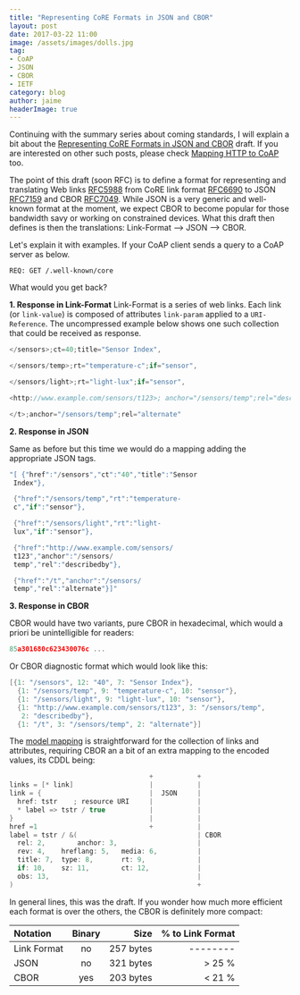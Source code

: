 ```yaml
---
title: "Representing CoRE Formats in JSON and CBOR"
layout: post
date: 2017-03-22 11:00
image: /assets/images/dolls.jpg
tag:
- CoAP
- JSON
- CBOR
- IETF
category: blog
author: jaime
headerImage: true
---
```


Continuing with the summary series about coming standards, I will explain a bit about the [Representing CoRE Formats in JSON and CBOR](https://tools.ietf.org/html/draft-ietf-core-links-json-07) draft. If you are interested on other such posts, please check [Mapping HTTP to CoAP](/coap-http-mapping/) too.

The point of this draft (soon RFC) is to define a format for representing and translating Web links [RFC5988](https://tools.ietf.org/html/rfc5988) from CoRE link format [RFC6690](https://tools.ietf.org/html/rfc6690) to JSON [RFC7159](https://tools.ietf.org/html/rfc7159) and CBOR [RFC7049](https://tools.ietf.org/html/rfc7049). While JSON is a very generic and well-known format at the moment, we expect CBOR to become popular for those bandwidth savy or working on constrained devices. What this draft then defines is then the translations: Link-Format --> JSON --> CBOR.

Let's explain it with examples. If your CoAP client sends a query to a CoAP server as below.

```
REQ: GET /.well-known/core
```

What would you get back?

**1. Response in Link-Format**
Link-Format is a series of web links. Each link (or `link-value`) is composed of attributes `link-param` applied to a `URI-Reference`. The uncompressed example below shows one such collection that could be received as response.

``` c
</sensors>;ct=40;title="Sensor Index",

</sensors/temp>;rt="temperature-c";if="sensor",

</sensors/light>;rt="light-lux";if="sensor",

<http://www.example.com/sensors/t123>; anchor="/sensors/temp";rel="describedby",

</t>;anchor="/sensors/temp";rel="alternate"
```

**2. Response in JSON**

Same as before but this time we would do a mapping adding the appropriate JSON tags.

``` c
"[ {"href":"/sensors","ct":"40","title":"Sensor
 Index"},

 {"href":"/sensors/temp","rt":"temperature-
 c","if":"sensor"},

 {"href":"/sensors/light","rt":"light-
 lux","if":"sensor"},

 {"href":"http://www.example.com/sensors/
 t123","anchor":"/sensors/
 temp","rel":"describedby"},

 {"href":"/t","anchor":"/sensors/
 temp","rel":"alternate"}]"
```

**3. Response in CBOR**

CBOR would have two variants, pure CBOR in hexadecimal, which would a priori be unintelligible for readers:

``` c
85a301680c623430076c ...
```

Or CBOR diagnostic format which would look like this:

``` c
[{1: "/sensors", 12: "40", 7: "Sensor Index"},
  {1: "/sensors/temp", 9: "temperature-c", 10: "sensor"},
  {1: "/sensors/light", 9: "light-lux", 10: "sensor"},
  {1: "http://www.example.com/sensors/t123", 3: "/sensors/temp",
   2: "describedby"},
  {1: "/t", 3: "/sensors/temp", 2: "alternate"}]
```  

The [model mapping](https://tools.ietf.org/html/draft-ietf-core-links-json-06#section-2.2) is straightforward for the collection of links and attributes, requiring CBOR an a bit of an extra mapping to the encoded values, its CDDL being:

``` c
                                   +           +
links = [* link]                   |           |
link = {                           |  JSON     |
  href: tstr    ; resource URI     |           |
  * label => tstr / true           |           |
}                                  |           |
href =1                            +           |
label = tstr / &(                              | CBOR
  rel: 2,        anchor: 3,                    |
  rev: 4,    hreflang: 5,   media: 6,          |
  title: 7,  type: 8,       rt: 9,             |
  if: 10,    sz: 11,        ct: 12,            |
  obs: 13,                                     |
)                                              +
```

In general lines, this was the draft. If you wonder how much more efficient each format is over the others, the CBOR is definitely more compact:

|Notation|Binary|Size|% to Link Format|
|:--|:-:|--:|--:|
|Link Format|no|257 bytes| -------- |
|JSON|no|321 bytes| > 25 % |
|CBOR|yes|203 bytes| < 21 % |
